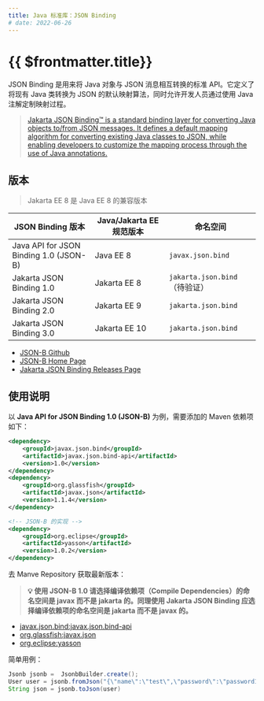 ```yaml
---
title: Java 标准库：JSON Binding
# date: 2022-06-26
---
```


# {{ $frontmatter.title}}

JSON Binding 是用来将 Java 对象与 JSON 消息相互转换的标准 API。它定义了将现有 Java 类转换为 JSON 的默认映射算法，同时允许开发人员通过使用 Java 注解定制映射过程。

> [Jakarta JSON Binding™ is a standard binding layer for converting Java objects to/from JSON messages. It defines a default mapping algorithm for converting existing Java classes to JSON, while enabling developers to customize the mapping process through the use of Java annotations.](https://projects.eclipse.org/projects/ee4j.jsonb)

## 版本

> Jakarta EE 8 是 Java EE 8 的兼容版本

| JSON Binding 版本                      | Java/Jakarta EE 规范版本 | 命名空间                      |
| -------------------------------------- | ------------------------ | ----------------------------- |
| Java API for JSON Binding 1.0 (JSON-B) | Java EE 8                | `javax.json.bind`             |
| Jakarta JSON Binding 1.0               | Jakarta EE 8             | `jakarta.json.bind`（待验证） |
| Jakarta JSON Binding 2.0               | Jakarta EE 9             | `jakarta.json.bind`           |
| Jakarta JSON Binding 3.0               | Jakarta EE 10            | `jakarta.json.bind`           |

- [JSON-B Github](https://github.com/javaee/jsonb-spec)
- [JSON-B Home Page](https://javaee.github.io/jsonb-spec/index.html)
- [Jakarta JSON Binding Releases Page](https://jakarta.ee/zh/specifications/jsonb/)

## 使用说明

以 **Java API for JSON Binding 1.0 (JSON-B)** 为例，需要添加的 Maven 依赖项如下：

```xml
<dependency>
    <groupId>javax.json.bind</groupId>
    <artifactId>javax.json.bind-api</artifactId>
    <version>1.0</version>
</dependency>
<dependency>
    <groupId>org.glassfish</groupId>
    <artifactId>javax.json</artifactId>
    <version>1.1.4</version>
</dependency>

<!-- JSON-B 的实现 -->
<dependency>
    <groupId>org.eclipse</groupId>
    <artifactId>yasson</artifactId>
    <version>1.0.2</version>
</dependency>
```

去 Manve Repository 获取最新版本：

> **💡 使用 JSON-B 1.0 请选择编译依赖项（Compile Dependencies）的命名空间是 javax 而不是 jakarta 的。同理使用 Jakarta JSON Binding 应选择编译依赖项的命名空间是 jakarta 而不是 javax 的。**

- [javax.json.bind:javax.json.bind-api](https://mvnrepository.com/artifact/javax.json.bind/javax.json.bind-api)
- [org.glassfish:javax.json](https://mvnrepository.com/artifact/org.glassfish/javax.json)
- [org.eclipse:yasson](https://mvnrepository.com/artifact/org.eclipse/yasson)

简单用例：

```java
Jsonb jsonb =  JsonbBuilder.create();
User user = jsonb.fromJson("{\"name\":\"test\",\"password\":\"password1\"}", User.class);
String json = jsonb.toJson(user)
```
